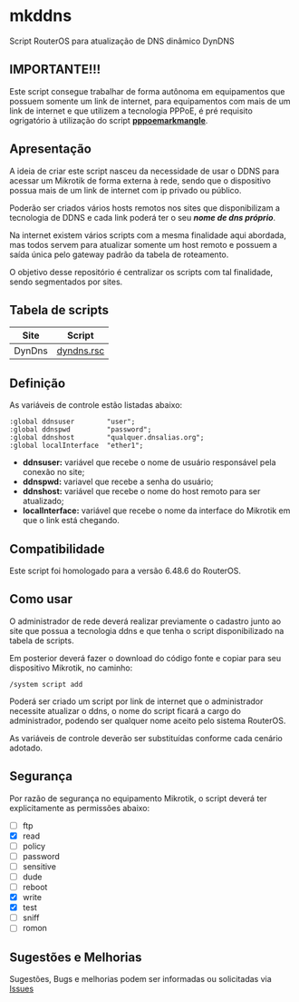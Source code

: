 # mkddns
Script RouterOS para atualização de DNS dinâmico DynDNS

## IMPORTANTE!!!
Este script consegue trabalhar de forma autônoma em equipamentos que possuem somente um link de internet, para equipamentos com mais de um link de internet e que utilizem a tecnologia PPPoE, é pré requisito ogrigatório à utilização do script [**pppoemarkmangle**](https://github.com/jayroncastro/pppoemarkmangle).

## Apresentação
A ideia de criar este script nasceu da necessidade de usar o DDNS para acessar um Mikrotik de forma externa à rede, sendo que o dispositivo possua mais de um link de internet com ip privado ou público.

Poderão ser criados vários hosts remotos nos sites que disponibilizam a tecnologia de DDNS e cada link poderá ter o seu ***nome de dns próprio***.

Na internet existem vários scripts com a mesma finalidade aqui abordada, mas todos servem para atualizar somente um host remoto e possuem a saída única pelo gateway padrão da tabela de roteamento.

O objetivo desse repositório é centralizar os scripts com tal finalidade, sendo segmentados por sites.

## Tabela de scripts

| Site | Script |
| --- | --- |
| DynDns | [dyndns.rsc](https://github.com/jayroncastro/mkddns/blob/master/dyndns.rsc) |

## Definição
As variáveis de controle estão listadas abaixo:

```
:global ddnsuser        "user";
:global ddnspwd         "password";
:global ddnshost        "qualquer.dnsalias.org";
:global localInterface  "ether1";
```

- **ddnsuser:** variável que recebe o nome de usuário responsável pela conexão no site;
- **ddnspwd:** variavel que recebe a senha do usuário;
- **ddnshost:** variável que recebe o nome do host remoto para ser atualizado;
- **localInterface:** variável que recebe o nome da interface do Mikrotik em que o link está chegando.

## Compatibilidade
Este script foi homologado para a versão 6.48.6 do RouterOS.

## Como usar
O administrador de rede deverá realizar previamente o cadastro junto ao site que possua a tecnologia ddns e que tenha o script disponibilizado na tabela de scripts.

Em posterior deverá fazer o download do código fonte e copiar para seu dispositivo Mikrotik, no caminho:

```
/system script add
```

Poderá ser criado um script por link de internet que o administrador necessite atualizar o ddns, o nome do script ficará a cargo do administrador, podendo ser qualquer nome aceito pelo sistema RouterOS.

As variáveis de controle deverão ser substituídas conforme cada cenário adotado.

## Segurança
Por razão de segurança no equipamento Mikrotik, o script deverá ter explicitamente as permissões abaixo:

- [ ] ftp
- [x] read
- [ ] policy
- [ ] password
- [ ] sensitive
- [ ] dude
- [ ] reboot
- [x] write
- [x] test
- [ ] sniff
- [ ] romon

## Sugestões e Melhorias
Sugestões, Bugs e melhorias podem ser informadas ou solicitadas via [Issues](https://github.com/jayroncastro/mkddns/issues)